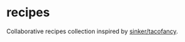 # recipes
Collaborative recipes collection inspired by [sinker/tacofancy](https://github.com/sinker/tacofancy).
